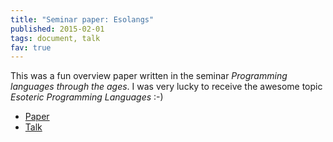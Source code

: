 ```yaml
---
title: "Seminar paper: Esolangs"
published: 2015-02-01
tags: document, talk
fav: true
---
```


This was a fun overview paper written in the seminar *Programming languages through the ages*. I was very lucky to receive the awesome topic *Esoteric Programming Languages* :-)

- [Paper](esolangs.pdf)
- [Talk](presentation.pdf)
